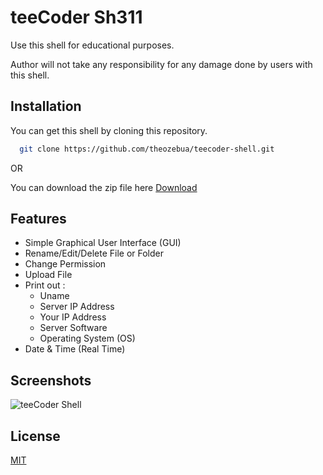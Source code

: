 # teeCoder Sh311

Use this shell for educational purposes.

Author will not take any responsibility for any damage done by users with this shell.

  
## Installation

You can get this shell by cloning this repository.
```bash
  git clone https://github.com/theozebua/teecoder-shell.git
```

OR

You can download the zip file here
[Download](https://github.com/theozebua/teecoder-shell/archive/refs/heads/main.zip)


## Features

- Simple Graphical User Interface (GUI)
- Rename/Edit/Delete File or Folder
- Change Permission
- Upload File
- Print out :
  - Uname
  - Server IP Address
  - Your IP Address
  - Server Software
  - Operating System (OS)
- Date & Time (Real Time)

## Screenshots

![teeCoder Shell](https://theozebua.com/assets/img/teecoder-shell.png)


## License

[MIT](https://github.com/theozebua/teecoder-shell/blob/main/LICENSE.md)

  
